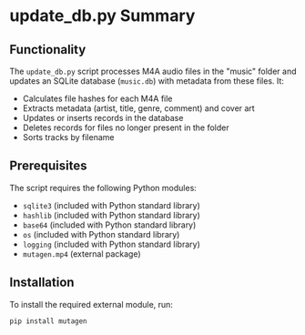 # update_db.py Summary

## Functionality
The `update_db.py` script processes M4A audio files in the "music" folder and updates an SQLite database (`music.db`) with metadata from these files. It:
- Calculates file hashes for each M4A file
- Extracts metadata (artist, title, genre, comment) and cover art
- Updates or inserts records in the database
- Deletes records for files no longer present in the folder
- Sorts tracks by filename

## Prerequisites
The script requires the following Python modules:
- `sqlite3` (included with Python standard library)
- `hashlib` (included with Python standard library)
- `base64` (included with Python standard library)
- `os` (included with Python standard library)
- `logging` (included with Python standard library)
- `mutagen.mp4` (external package)

## Installation
To install the required external module, run:
```bash
pip install mutagen
```